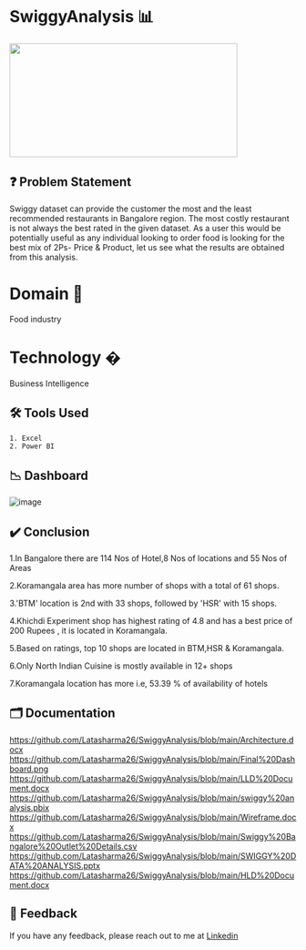 # SwiggyAnalysis 📊
 
<img src="https://user-images.githubusercontent.com/24353357/151331057-ae4f3dec-24e8-4cff-a753-e258cb8413ec.png" width="400" height="200">


## ❓ Problem Statement

Swiggy dataset can provide the customer the most and the least recommended restaurants in Bangalore region.
The most costly restaurant is not always the best rated in the given dataset.
As a user this would be potentially useful as any individual looking to order food is looking for the best mix of 2Ps- Price & Product, let us see what the results are obtained from this analysis.

# Domain 🍲
Food industry

# Technology �
Business Intelligence

## 🛠 Tools Used
    1. Excel
    2. Power BI
    
## 📉 Dashboard

![image](https://github.com/Latasharma26/SwiggyAnalysis/assets/96385877/3f122255-0db2-4a3d-bf29-94521d8ac6a6)


## ✔️ Conclusion
1.In Bangalore  there are 114 Nos of Hotel,8 Nos of locations and 55 Nos of Areas

2.Koramangala area has more number of shops with a total of 61 shops.

3.'BTM' location is 2nd with 33 shops, followed by 'HSR' with 15 shops. 

4.Khichdi Experiment shop has highest rating of 4.8 and has a best price of 200 Rupees , it is located in Koramangala. 

5.Based on ratings, top 10 shops are located in BTM,HSR & Koramangala. 

6.Only North Indian Cuisine is mostly available in 12+ shops 

7.Koramangala location has more i.e, 53.39 % of availability of hotels



## 🗂 Documentation

https://github.com/Latasharma26/SwiggyAnalysis/blob/main/Architecture.docx
https://github.com/Latasharma26/SwiggyAnalysis/blob/main/Final%20Dashboard.png
https://github.com/Latasharma26/SwiggyAnalysis/blob/main/LLD%20Document.docx
https://github.com/Latasharma26/SwiggyAnalysis/blob/main/swiggy%20analysis.pbix
https://github.com/Latasharma26/SwiggyAnalysis/blob/main/Wireframe.docx
https://github.com/Latasharma26/SwiggyAnalysis/blob/main/Swiggy%20Bangalore%20Outlet%20Details.csv
https://github.com/Latasharma26/SwiggyAnalysis/blob/main/SWIGGY%20DATA%20ANALYSIS.pptx
https://github.com/Latasharma26/SwiggyAnalysis/blob/main/HLD%20Document.docx

## 📩 Feedback

If you have any feedback, please reach out to me at [Linkedin](https://www.linkedin.com/in/latasharma26/)
